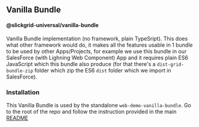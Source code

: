 ## Vanilla Bundle 
#### @slickgrid-universal/vanilla-bundle

Vanilla Bundle implementation (no framework, plain TypeSript). This does what other framework would do, it makes all the features usable in 1 bundle to be used by other Apps/Projects, for example we use this bundle in our SalesForce (with Lighning Web Component) App and it requires plain ES6 JavaScript which this bundle also produce (for that there's a `dist-grid-bundle-zip` folder which zip the ES6 `dist` folder which we import in SalesForce). 

### Installation
This Vanilla Bundle is used by the standalone `web-demo-vanilla-bundle`. 
Go to the root of the repo and follow the instruction provided in the main [README](https://github.com/ghiscoding/slickgrid-universal#installation)
